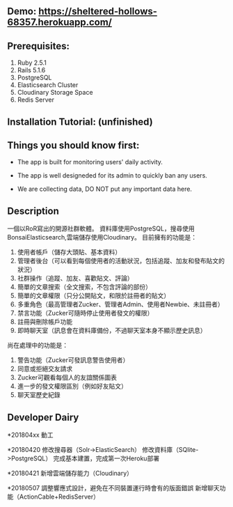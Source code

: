 ## Demo: https://sheltered-hollows-68357.herokuapp.com/

## Prerequisites:
1. Ruby 2.5.1
2. Rails 5.1.6
3. PostgreSQL
4. Elasticsearch Cluster
5. Cloudinary Storage Space
6. Redis Server

## Installation Tutorial: (unfinished)

## Things you should know first:

* The app is built for monitoring users' daily activity.

* The app is well designeded for its admin to quickly ban any users.

* We are collecting data, DO NOT put any important data here.

## Description
一個以RoR寫出的開源社群軟體。
資料庫使用PostgreSQL，搜尋使用BonsaiElasticsearch,雲端儲存使用Cloudinary。
目前擁有的功能是：
1. 使用者帳戶（儲存大頭貼、基本資料）
2. 管理者後台（可以看到每個使用者的活動狀況，包括追蹤、加友和發布貼文的狀況）
2. 社群操作（追蹤、加友、喜歡貼文、評論）
3. 簡單的文章搜索（全文搜索，不包含評論的部份）
4. 簡單的文章權限（只分公開貼文，和限於註冊者的貼文）
5. 多重角色（最高管理者Zucker、管理者Admin、使用者Newbie、未註冊者）
6. 禁言功能（Zucker可隨時停止使用者發文的權限）
7. 註冊與刪除帳戶功能
8. 即時聊天室（訊息會在資料庫備份，不過聊天室本身不顯示歷史訊息）

尚在處理中的功能是：
1. 警告功能（Zucker可發訊息警告使用者）
2. 同意或拒絕交友請求
3. Zucker可觀看每個人的友誼關係圖表
4. 進一步的發文權限區別（例如好友貼文）
5. 聊天室歷史紀錄

## Developer Dairy
*201804xx
動工

*20180420
修改搜尋器（Solr->ElasticSearch）
修改資料庫（SQlite->PostgreSQL）
完成基本建置，完成第一次Heroku部署

*20180421
新增雲端儲存能力（Cloudinary）

*20180507
調整響應式設計，避免在不同裝置運行時會有的版面錯誤
新增聊天功能（ActionCable+RedisServer）
